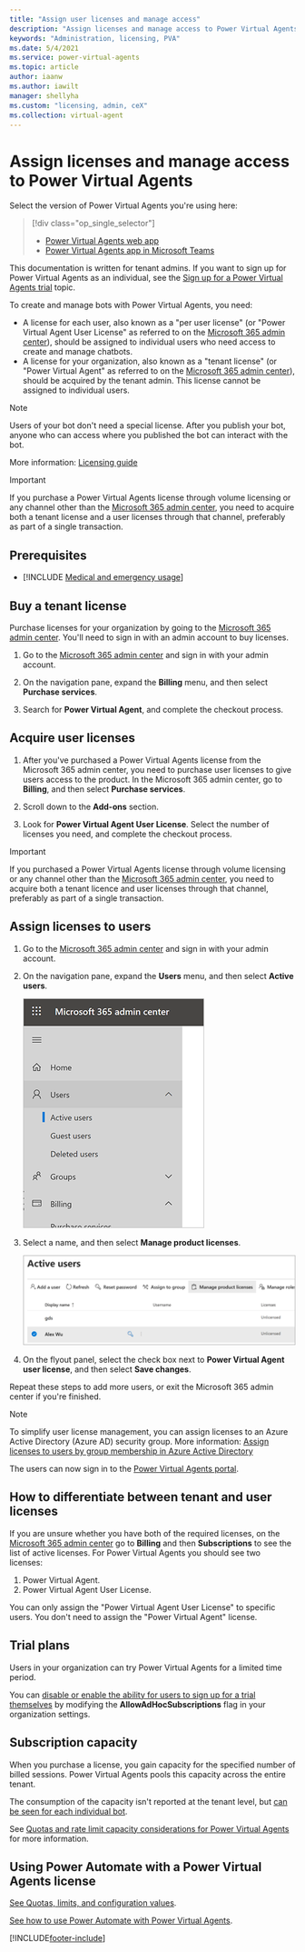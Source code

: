 ```yaml
---
title: "Assign user licenses and manage access"
description: "Assign licenses and manage access to Power Virtual Agents for your organization"
keywords: "Administration, licensing, PVA"
ms.date: 5/4/2021
ms.service: power-virtual-agents
ms.topic: article
author: iaanw
ms.author: iawilt
manager: shellyha
ms.custom: "licensing, admin, ceX"
ms.collection: virtual-agent
---
```


# Assign licenses and manage access to Power Virtual Agents


Select the version of Power Virtual Agents you're using here:

> [!div class="op_single_selector"]
> - [Power Virtual Agents web app](requirements-licensing.md)
> - [Power Virtual Agents app in Microsoft Teams](teams/requirements-licensing-teams.md)

This documentation is written for tenant admins. If you want to sign up for Power Virtual Agents as an individual, see the [Sign up for a Power Virtual Agents trial](sign-up-individual.md) topic.


To create and manage bots with Power Virtual Agents, you need:


- A license for each user, also known as a "per user license" (or "Power Virtual Agent User License" as referred to on the [Microsoft 365 admin center](https://admin.microsoft.com)), should be assigned to individual users who need access to create and manage chatbots.
- A license for your organization, also known as a "tenant license" (or "Power Virtual Agent" as referred to on the [Microsoft 365 admin center](https://admin.microsoft.com)), should be acquired by the tenant admin. This license cannot be assigned to individual users.

>[!NOTE]
>Users of your bot don't need a special license. After you publish your bot, anyone who can access where you published the bot can interact with the bot.

More information: [Licensing guide](https://go.microsoft.com/fwlink/?linkid=2085130)

  
>[!IMPORTANT]
>If you purchase a Power Virtual Agents license through volume licensing or any channel other than the [Microsoft 365 admin center](https://admin.microsoft.com/admin/default.aspx), you need to acquire both a tenant license and a user licenses through that channel, preferably as part of a single transaction.
  
## Prerequisites

- [!INCLUDE [Medical and emergency usage](includes/pva-usage-limitations.md)]


## Buy a tenant license

Purchase licenses for your organization by going to the [Microsoft 365 admin center](https://admin.microsoft.com/admin/default.aspx). You'll need to sign in with an admin account to buy licenses.

1. Go to the [Microsoft 365 admin center](https://admin.microsoft.com/admin/default.aspx) and sign in with your admin account.

2. On the navigation pane, expand the **Billing** menu, and then select **Purchase services**.

3. Search for **Power Virtual Agent**, and complete the checkout process.

## Acquire user licenses

1. After you've purchased a Power Virtual Agents license from the Microsoft 365 admin center, you need to purchase user licenses to give users access to the product. In the Microsoft 365 admin center, go to **Billing**, and then select **Purchase services**.

2. Scroll down to the **Add-ons** section.

3. Look for **Power Virtual Agent User License**. Select the number of licenses you need, and complete the checkout process.

>[!IMPORTANT]
>If you purchased a Power Virtual Agents license through volume licensing or any channel other than the [Microsoft 365 admin center](https://admin.microsoft.com/admin/default.aspx), you need to acquire both a tenant licence and user licenses through that channel, preferably as part of a single transaction.

## Assign licenses to users

1. Go to the [Microsoft 365 admin center](https://admin.microsoft.com/admin/default.aspx) and sign in with your admin account.

2. On the navigation pane, expand the **Users** menu, and then select **Active users**.

    ![Expand Users, and then select Active users](media/licensing-menu-users.png "Expand Users, and then select Active users")

3. Select a name, and then select **Manage product licenses**.

   ![Select a user, and then manage product licenses](media/licensing-manage.png "Select a user, and then manage product licenses")

4. On the flyout panel, select the check box next to **Power Virtual Agent user license**, and then select **Save changes**. 

Repeat these steps to add more users, or exit the Microsoft 365 admin center if you're finished.

  > [!NOTE]
  > To simplify user license management, you can assign licenses to an Azure Active Directory (Azure AD) security group. More information: [Assign licenses to users by group membership in Azure Active Directory](/azure/active-directory/users-groups-roles/licensing-groups-assign)

The users can now sign in to the [Power Virtual Agents portal](https://web.powerva.microsoft.com).

## How to differentiate between tenant and user licenses

If you are unsure whether you have both of the required licenses, on the [Microsoft 365 admin center](https://admin.microsoft.com) go to **Billing** and then **Subscriptions** to see the list of active licenses. For Power Virtual Agents you should see two licenses:
1. Power Virtual Agent.
2. Power Virtual Agent User License.

You can only assign the "Power Virtual Agent User License" to specific users. You don't need to assign the "Power Virtual Agent" license.

## Trial plans

Users in your organization can try Power Virtual Agents for a limited time period.

You can [disable or enable the ability for users to sign up for a trial themselves](/azure/active-directory/users-groups-roles/directory-self-service-signup) by modifying the **AllowAdHocSubscriptions** flag in your organization settings. 

## Subscription capacity

When you purchase a license, you gain capacity for the specified number of billed sessions. Power Virtual Agents pools this capacity across the entire tenant. 

The consumption of the capacity isn't reported at the tenant level, but [can be seen for each individual bot](analytics-billed-sessions.md).

See [Quotas and rate limit capacity considerations for Power Virtual Agents](requirements-quotas.md) for more information.

## Using Power Automate with a Power Virtual Agents license

[See Quotas, limits, and configuration values](requirements-quotas.md).

[See how to use Power Automate with Power Virtual Agents](advanced-flow.md). 



[!INCLUDE[footer-include](includes/footer-banner.md)]
